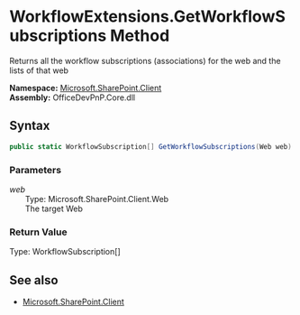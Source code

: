 # WorkflowExtensions.GetWorkflowSubscriptions Method  
Returns all the workflow subscriptions (associations) for the web and the lists of that web  

**Namespace:** [Microsoft.SharePoint.Client](Microsoft.SharePoint.Client.md)  
**Assembly:** OfficeDevPnP.Core.dll  
## Syntax
```C#
public static WorkflowSubscription[] GetWorkflowSubscriptions(Web web)
```
### Parameters
*web*  
&emsp;&emsp;Type: Microsoft.SharePoint.Client.Web  
&emsp;&emsp;The target Web  

### Return Value
Type: WorkflowSubscription[]  


## See also
- [Microsoft.SharePoint.Client](Microsoft.SharePoint.Client.md)

